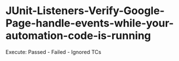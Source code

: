 # JUnit-Listeners-Verify-Google-Page-handle-events-while-your-automation-code-is-running

Execute: Passed - Failed - Ignored TCs

